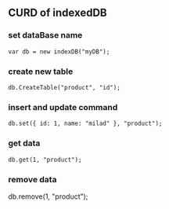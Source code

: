 ##  CURD of indexedDB
### set dataBase name
    var db = new indexDB("myDB");
### create new table
    db.CreateTable("product", "id");
### insert and update command
    db.set({ id: 1, name: "milad" }, "product");
### get data
    db.get(1, "product");
### remove data
db.remove(1, "product");

